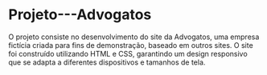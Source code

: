 # Projeto---Advogatos
O projeto consiste no desenvolvimento do site da Advogatos, uma empresa fictícia criada para fins de demonstração, baseado em outros sites. O site foi construído utilizando HTML e CSS, garantindo um design responsivo que se adapta a diferentes dispositivos e tamanhos de tela.
